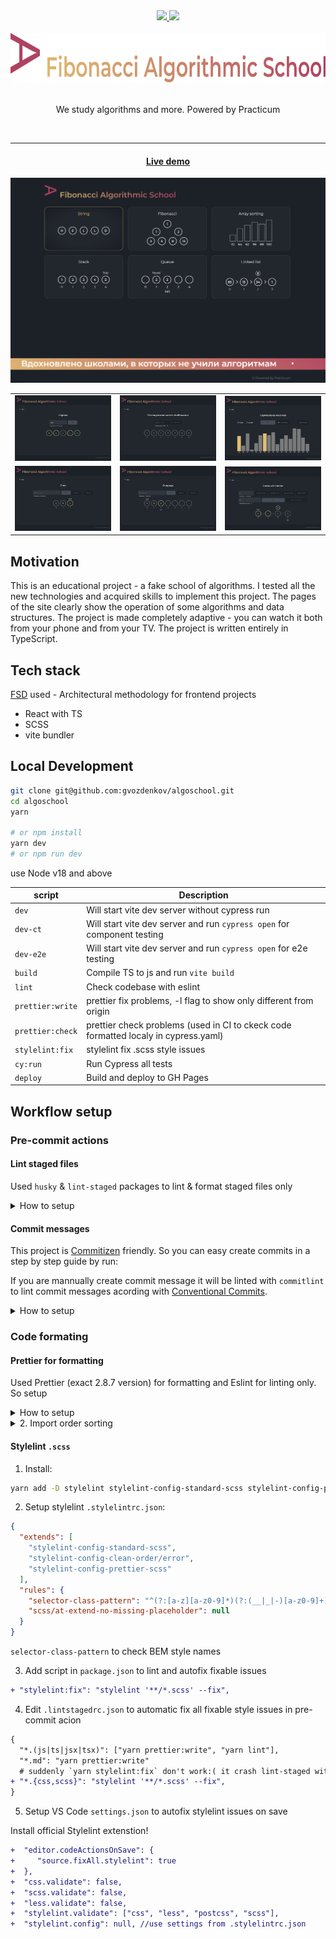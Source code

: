 <div align="center">
  <a href="https://github.com/gvozdenkov/algoschool/actions/workflows/cypress.yml">
    <img src="https://github.com/gvozdenkov/algoschool/actions/workflows/cypress.yml/badge.svg?event=push" />
  </a>
  <a href="http://commitizen.github.io/cz-cli/">
    <img src="https://img.shields.io/badge/commitizen-friendly-brightgreen.svg" />
  </a>
</div>

<br />
<div align="center">
  <a href="https://gvozdenkov.github.io/algoschool/">
    <img src="README_static/logo_slogan.svg" alt="Fibonacci Algorithmic School logo" height="80">
  </a>
  <br/><br/>
  <p align="center">We study algorithms and more. Powered by Practicum</p>
  <br/>
</div>

---

<div align="center">
  <h4><a href="https://gvozdenkov.github.io/algoschool/">Live demo</a></h4>
</div>

![reverse string](README_static/main_screen.png)

|                                             |                                                |                                               |
| :-----------------------------------------: | :--------------------------------------------: | :-------------------------------------------: |
| ![reverse string](README_static/string.png) |  ![fibonacci sequence](README_static/fib.png)  | ![array sort methods](README_static/sort.png) |
| ![reverse string](README_static/stack.png)  | ![fibonacci sequence](README_static/queue.png) | ![array sort methods](README_static/list.png) |

## Motivation

This is an educational project - a fake school of algorithms. I tested all the new technologies and
acquired skills to implement this project. The pages of the site clearly show the operation of some
algorithms and data structures. The project is made completely adaptive - you can watch it both from
your phone and from your TV. The project is written entirely in TypeScript.

## Tech stack

[FSD](https://feature-sliced.design/) used - Architectural methodology for frontend projects

- React with TS
- SCSS
- vite bundler

## Local Development

```bash
git clone git@github.com:gvozdenkov/algoschool.git
cd algoschool
yarn

# or npm install
yarn dev
# or npm run dev
```

use Node v18 and above

| script           | Description                                                                         |
| ---------------- | ----------------------------------------------------------------------------------- |
| `dev`            | Will start vite dev server without cypress run                                      |
| `dev-ct`         | Will start vite dev server and run `cypress open` for component testing             |
| `dev-e2e`        | Will start vite dev server and run `cypress open` for e2e testing                   |
| `build`          | Compile TS to js and run `vite build`                                               |
| `lint`           | Check codebase with eslint                                                          |
| `prettier:write` | prettier fix problems, -l flag to show only different from origin                   |
| `prettier:check` | prettier check problems (used in CI to ckeck code formatted localy in cypress.yaml) |
| `stylelint:fix`  | stylelint fix .scss style issues                                                    |
| `cy:run`         | Run Cypress all tests                                                               |
| `deploy`         | Build and deploy to GH Pages                                                        |

## Workflow setup

### Pre-commit actions

#### Lint staged files

Used `husky` & `lint-staged` packages to lint & format staged files only

<details>
<summary>How to setup</summary>
<br/>

```sh
# .husky/_/pre-commit
yarn lint-staged && yarn test:jest -o

```

`.lintstagedrc.json` setup sequential running commands for .js|ts|jsx|tsx files in order of array
items

```json
{
  "*.(js|ts|jsx|tsx)": ["yarn prettier:write", "yarn lint"],
  "*.md": "yarn prettier:write"
}
```

</details>

#### Commit messages

This project is [Commitizen](https://www.npmjs.com/package/commitizen?activeTab=readme) friendly. So
you can easy create commits in a step by step guide by run:

If you are mannually create commit message it will be linted with `commitlint` to lint commit
messages acording with [Conventional Commits](https://www.conventionalcommits.org/en/v1.0.0/).

<details>
<summary>How to setup</summary>
<br/>

```bash
yarn cz
# or
npm run cz
```

Commitizen & commitlint setup:

1. Used ligthweight `cz-git` adapter for `commitizen` to generate cli interface for `yarn cz`
2. Setup `cz-git` with `.czrc` file
3. Setup `commitlint` with `commitlint.config.ts`

```json
"devDependencies": {
  "@commitlint/cli": "^18.4.3",
  "@commitlint/config-conventional": "^18.4.3",
  "@commitlint/format": "^18.4.3",

  "commitizen": "^4.3.0",
  "cz-git": "^1.8.0",
}
```

</details>

### Code formating

#### Prettier for formatting

Used Prettier (exact 2.8.7 version) for formatting and Eslint for linting only. So setup

<details>
<summary>How to setup</summary>
<br/>

```json
"devDependencies": {
  "eslint": "^8.53.0",
  "prettier": "2.8.7",
  "eslint-plugin-prettier": "4.2.1",
  "eslint-config-prettier": "^9.0.0",
}
```

Settup eslint to highlight style errors with prettier:

```cjs
// .eslintrc.cjs
module.exports = {
  // ...
  extends: [
    'eslint:recommended',
    'plugin:@typescript-eslint/recommended-type-checked',
    // ...
    // prettier must be the last in extends
    'prettier',
  ],
  // ...
  plugins: ['prettier'],
  rules: {
    'prettier/prettier': ['error'],
    // ...
  },
};
```

Setup CI to check code formating

```yaml
# cypress.yaml

- run: yarn lint

# only check format, not write
- run: yarn prettier:check
```

</details>

<details>
<summary>2. Import order sorting</summary>
<br/>
Used `prettier-plugin-sort-imports` package for prettier to format order of imports

```js
//https://chriscoyier.net/2022/08/09/javascript-import-sorting/

// .prettierrc
"importOrder": [
    "react",
    "<THIRD_PARTY_MODULES>",
    "^(#shared/(config|constants|types|hooks|lib)).*$",
    "^(#shared/ui).*$",
    // Any local imports that AREN'T styles.
    "^(\\.|\\.\\.)/(.(?!.(css|scss)))*$",
    // Styles
    ".(css|scss)$"
  ],
  "importOrderSeparation": true,
  "importOrderSortSpecifiers": true,
  "importOrderCaseInsensitive": true,
```

</details>

#### Stylelint `.scss`

1. Install:

```bash
yarn add -D stylelint stylelint-config-standard-scss stylelint-config-prettier-scss stylelint-config-clean-order
```

2. Setup stylelint `.stylelintrc.json`:

```json
{
  "extends": [
    "stylelint-config-standard-scss",
    "stylelint-config-clean-order/error",
    "stylelint-config-prettier-scss"
  ],
  "rules": {
    "selector-class-pattern": "^(?:[a-z][a-z0-9]*)(?:(__|_|-)[a-z0-9]+)*$",
    "scss/at-extend-no-missing-placeholder": null
  }
}
```

`selector-class-pattern` to check BEM style names

3. Add script in `package.json` to lint and autofix fixable issues

```diff
+ "stylelint:fix": "stylelint '**/*.scss' --fix",
```

4. Edit `.lintstagedrc.json` to automatic fix all fixable style issues in pre-commit acion

```diff
{
  "*.(js|ts|jsx|tsx)": ["yarn prettier:write", "yarn lint"],
  "*.md": "yarn prettier:write"
  # suddenly `yarn stylelint:fix` don't work:( it crash lint-staged with empty-commit error
+ "*.{css,scss}": "stylelint '**/*.scss' --fix",
}
```

5. Setup VS Code `settings.json` to autofix stylelint issues on save

Install official Stylelint extenstion!

```diff
+  "editor.codeActionsOnSave": {
+     "source.fixAll.stylelint": true
+  },
+  "css.validate": false,
+  "scss.validate": false,
+  "less.validate": false,
+  "stylelint.validate": ["css", "less", "postcss", "scss"],
+  "stylelint.config": null, //use settings from .stylelintrc.json
```
